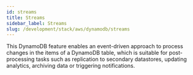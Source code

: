 ```yaml
---
id: streams
title: Streams
sidebar_label: Streams
slug: /development/stack/aws/dynamodb/streams
---
```


This DynamoDB feature enables an event-driven approach to process changes in the
items of a DynamoDB table, which is suitable for post-processing tasks such as
replication to secondary datastores, updating analytics, archiving data or
triggering notifications.
